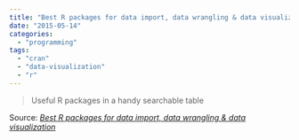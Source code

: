 ```yaml
---
title: "Best R packages for data import, data wrangling & data visualization"
date: "2015-05-14"
categories: 
  - "programming"
tags: 
  - "cran"
  - "data-visualization"
  - "r"
---
```


> Useful R packages in a handy searchable table

Source: _[Best R packages for data import, data wrangling & data visualization](http://www.computerworld.com/article/2921176/business-intelligence/great-r-packages-for-data-import-wrangling-visualization.html)_
